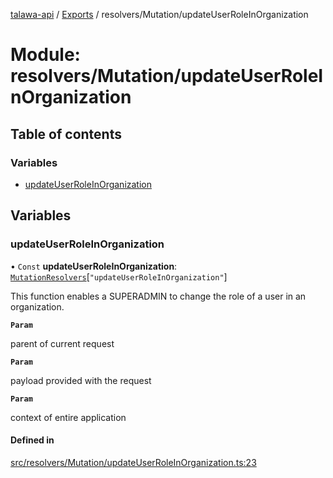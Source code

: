 [talawa-api](../README.md) / [Exports](../modules.md) / resolvers/Mutation/updateUserRoleInOrganization

# Module: resolvers/Mutation/updateUserRoleInOrganization

## Table of contents

### Variables

- [updateUserRoleInOrganization](resolvers_Mutation_updateUserRoleInOrganization.md#updateuserroleinorganization)

## Variables

### updateUserRoleInOrganization

• `Const` **updateUserRoleInOrganization**: [`MutationResolvers`](types_generatedGraphQLTypes.md#mutationresolvers)[``"updateUserRoleInOrganization"``]

This function enables a SUPERADMIN to change the role of a user in an organization.

**`Param`**

parent of current request

**`Param`**

payload provided with the request

**`Param`**

context of entire application

#### Defined in

[src/resolvers/Mutation/updateUserRoleInOrganization.ts:23](https://github.com/PalisadoesFoundation/talawa-api/blob/cba820f/src/resolvers/Mutation/updateUserRoleInOrganization.ts#L23)
